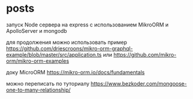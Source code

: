 # posts

запуск Node сервера на express с использованием MikroORM и ApolloServer и mongodb

для продолжения можно использовать пример
https://github.com/driescroons/mikro-orm-graphql-example/blob/master/src/application.ts
или
https://github.com/mikro-orm/mikro-orm-examples

доку MicroORM
https://mikro-orm.io/docs/fundamentals

можно переписать по туториалу
https://www.bezkoder.com/mongoose-one-to-many-relationship/
